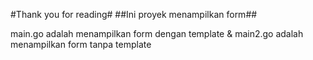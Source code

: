 #Thank you for reading#
##Ini proyek menampilkan form##

main.go adalah menampilkan form dengan template
&
main2.go adalah menampilkan form tanpa template